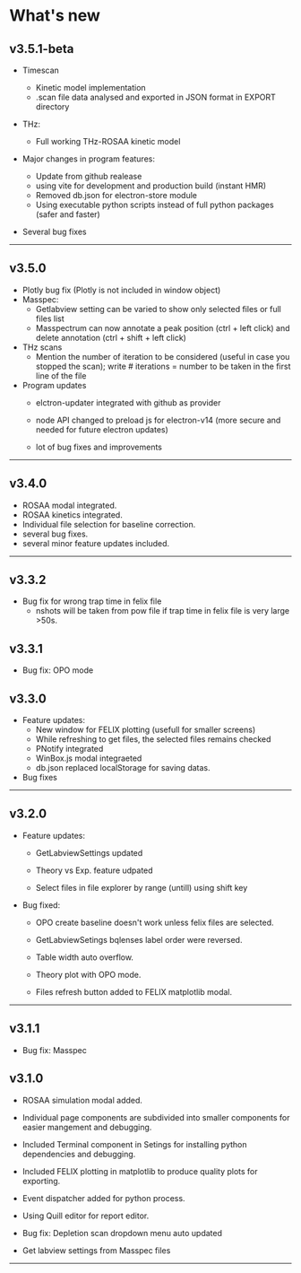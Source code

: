 # What's new
## v3.5.1-beta

- Timescan
    - Kinetic model implementation
    - .scan file data analysed and exported in JSON format in EXPORT directory
- THz:

    - Full working THz-ROSAA kinetic model


- Major changes in program features:

    - Update from github realease
    - using vite for development and production build (instant HMR)
    - Removed db.json for electron-store module
    - Using executable python scripts instead of full python packages (safer and faster)
- Several bug fixes
---

## v3.5.0
- Plotly bug fix (Plotly is not included in window object)
- Masspec:
    - Getlabview setting can be varied to show only selected files or full files list
    - Masspectrum can now annotate a peak position (ctrl + left click) and delete annotation (ctrl + shift + left click)
- THz scans
    - Mention the number of iteration to be considered (useful in case you stopped the scan); write # iterations = number to be taken in the first line of the file
- Program updates
    - elctron-updater integrated with github as provider 
    - node API changed to preload js for electron-v14 (more secure and needed for future electron updates)

    - lot of bug fixes and improvements

---
## v3.4.0



- ROSAA modal integrated.
- ROSAA kinetics integrated.
- Individual file selection for baseline correction.
- several bug fixes.
- several minor feature updates included.

---
## v3.3.2

- Bug fix for wrong trap time in felix file 
    - nshots will be taken from pow file if trap time in felix file is very large >50s.
## v3.3.1

- Bug fix: OPO mode

## v3.3.0

- Feature updates:
    - New window for FELIX plotting (usefull for smaller screens)
    - While refreshing to get files, the selected files remains checked
    - PNotify integrated
    - WinBox.js modal integraeted
    - db.json replaced localStorage for saving datas.
- Bug fixes    
---
## v3.2.0

- Feature updates:
    - GetLabviewSettings updated
    - Theory vs Exp. feature udpated

    - Select files in file explorer by range (untill) using shift key


- Bug fixed: 
    - OPO create baseline doesn't work unless felix files are selected.
    - GetLabviewSetings bqlenses label order were reversed.
    - Table width auto overflow.
    - Theory plot with OPO mode.

    - Files refresh button added to FELIX matplotlib modal.    
---
## v3.1.1

- Bug fix: Masspec

## v3.1.0

- ROSAA simulation modal added.

- Individual page components are subdivided into smaller components for easier mangement and debugging.
- Included Terminal component in Setings for installing python dependencies and debugging.
- Included FELIX plotting in matplotlib to produce quality plots for exporting.


- Event dispatcher added for python process.

- Using Quill editor for report editor.
- Bug fix: Depletion scan dropdown menu auto updated

- Get labview settings from Masspec files
---